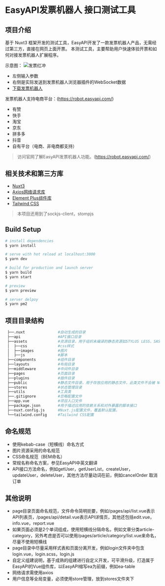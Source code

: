 # EasyAPI发票机器人 接口测试工具

## 项目介绍

基于 Nuxt3 框架开发的测试工具，EasyAPI开发了一款发票机器人产品，无需经过第三方，直接在网页上面开票。 本测试工具，主要帮助用户快速体验开票和如何对接发票机器人扩展程序。

示意图：
![发票红冲](https://qiniu.easyapi.com/fapiao-tool-red.png)


- 左侧输入参数
- 右侧是实际发送到发票机器人浏览器插件的WebSocket数据
- [下载发票机器人](https://robot.easyapi.com/)

发票机器人支持电商平台：(https://robot.easyapi.com/)

- 有赞
- 快手
- 淘宝
- 京东
- 拼多多
- 抖音
- 自有平台（电商、非电商都支持）

> 访问官网了解EasyAPI发票机器人功能。(https://robot.easyapi.com/)

## 相关技术和第三方库

* [Nuxt3](https://nuxtjs.org/)
* [Axios网络请求库](https://axios-http.com/zh/)
* [Element Plus组件库](https://element-plus.gitee.io/zh-CN/)
* [Tailwind CSS](https://www.tailwindcss.cn/)

> 本项目还用到了sockjs-client，stompjs

## Build Setup

``` bash
# install dependencies
$ yarn install

# serve with hot reload at localhost:3000
$ yarn dev

# build for production and launch server
$ yarn build
$ yarn start

# preview
$ yarn preview

# server delpoy
$ yarn pm2
```

## 项目目录结构

``` bash
 ├──.nuxt               #自动生成的目录
 ├──api                 #API接口目录
 ├──assets              #资源目录，用于组织未编译的静态资源如STYLUS LESS、SASS 或 JavaScript
 │  ├──css              #css样式
 │  ├──images           #图片
 │  ├──js               #脚本
 ├──components          #组件目录
 ├──layouts             #布局目录
 ├──middleware          #中间件目录
 ├──pages               #页面目录
 ├──plugins             #插件目录
 ├──public              #静态文件目录，用于存放应用的静态文件，此类文件不会被 Nuxt.js 调用 Webpack 进行构建编译处理
 ├──stores              #状态管理目录
 ├──utils               #工具类
 ├──.gitignore          #忽略配置文件
 ├──app.vue             #项目入口文件
 ├──package.json        #用于描述应用的依赖关系和对外暴露的脚本接口
 ├──nuxt.config.js      #Nuxt.js配置文件，覆盖默认配置。
 └──tailwind.config     #Tailwind CSS配置
```

## 命名规范

* 使用kebab-case（短横线）命名方式
* 图片资源采用的命名规范
* CSS命名规范（BEM命名）
* 常规名称命名方案，参见EasyAPI中英文翻译
* API接口方法命名，例如getUser，getUserList，createUser，updateUser，deleteUser，其他方法尽量动词在前，例如cancelOrder 取消订单

## 其他说明

* page目录页面命名规范，文件命令简明扼要，例如/pages/api/list.vue表示API列表页，/pages/api/detail.vue表示API详情页，其他还包括edit.vue，info.vue，report.vue
* 如果页面必须是2个单词组成，使用短横线分隔命名，例如文章分类article-category，另外考虑是否可以使用/pages/article/category/list.vue来命名，尽量不使用短横线
* page目录中尽量采用样式表和页面分离开发，例如login文件夹中包含login.vue，login.scss，login.js
* 自定义组建说明，基于成熟的组建进行自定义开发，可平滑升级，打造属于EasyAPI的Vue组件库，以EasyAPI缩写ea为前缀，例如ea-table
* 网络请求需使用axios
* 用户信息等全局变量，必须使用store管理，放到stores文件夹下
